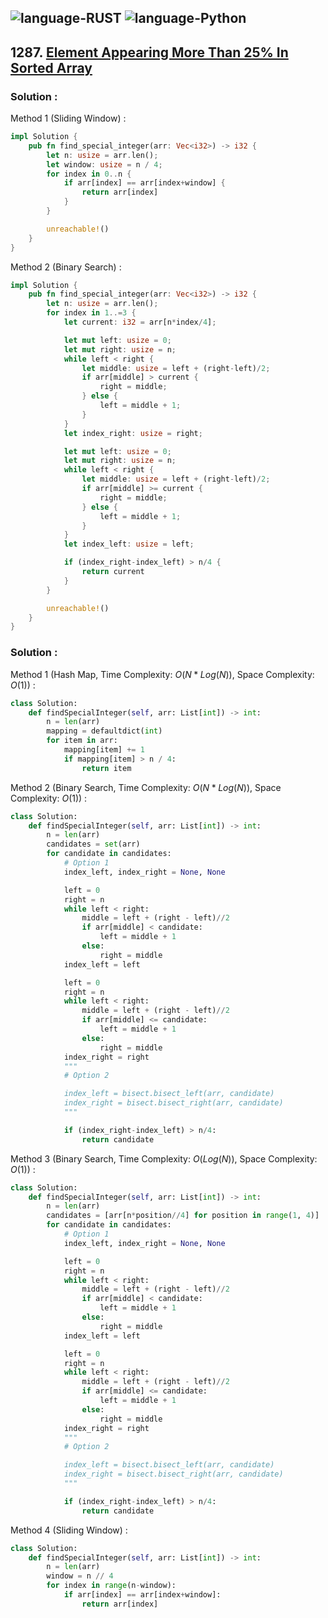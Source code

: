 ![language-RUST](https://img.shields.io/badge/%20-RUST-8d4004?style=for-the-badge&logo=RUST)
![language-Python](https://img.shields.io/badge/%20-Python-ffd43b?style=for-the-badge&logo=PYTHON)
---

## 1287. [Element Appearing More Than 25% In Sorted Array](https://leetcode.com/problems/element-appearing-more-than-25-in-sorted-array)

### Solution :

Method 1 (Sliding Window) :
```rust
impl Solution {
    pub fn find_special_integer(arr: Vec<i32>) -> i32 {
        let n: usize = arr.len();
        let window: usize = n / 4;
        for index in 0..n {
            if arr[index] == arr[index+window] {
                return arr[index]
            }
        }

        unreachable!()
    }
}
```

Method 2 (Binary Search) :
```rust
impl Solution {
    pub fn find_special_integer(arr: Vec<i32>) -> i32 {
        let n: usize = arr.len();
        for index in 1..=3 {
            let current: i32 = arr[n*index/4];

            let mut left: usize = 0;
            let mut right: usize = n;
            while left < right {
                let middle: usize = left + (right-left)/2;
                if arr[middle] > current {
                    right = middle;
                } else {
                    left = middle + 1;
                }
            }
            let index_right: usize = right;

            let mut left: usize = 0;
            let mut right: usize = n;
            while left < right {
                let middle: usize = left + (right-left)/2;
                if arr[middle] >= current {
                    right = middle;
                } else {
                    left = middle + 1;
                }
            }
            let index_left: usize = left;

            if (index_right-index_left) > n/4 {
                return current
            }
        }

        unreachable!()
    }
}
```

### Solution :

Method 1 (Hash Map, Time Complexity: $O(N*Log(N))$, Space Complexity: $O(1)$) :
```python
class Solution:
    def findSpecialInteger(self, arr: List[int]) -> int:
        n = len(arr)
        mapping = defaultdict(int)
        for item in arr:
            mapping[item] += 1
            if mapping[item] > n / 4:
                return item
```

Method 2 (Binary Search, Time Complexity: $O(N*Log(N))$, Space Complexity: $O(1)$) :
```python
class Solution:
    def findSpecialInteger(self, arr: List[int]) -> int:
        n = len(arr)
        candidates = set(arr)
        for candidate in candidates:
            # Option 1
            index_left, index_right = None, None

            left = 0
            right = n
            while left < right:
                middle = left + (right - left)//2
                if arr[middle] < candidate:
                    left = middle + 1
                else:
                    right = middle
            index_left = left

            left = 0
            right = n
            while left < right:
                middle = left + (right - left)//2
                if arr[middle] <= candidate:
                    left = middle + 1
                else:
                    right = middle
            index_right = right
            """
            # Option 2

            index_left = bisect.bisect_left(arr, candidate)
            index_right = bisect.bisect_right(arr, candidate)
            """

            if (index_right-index_left) > n/4:
                return candidate
```

Method 3 (Binary Search, Time Complexity: $O(Log(N))$, Space Complexity: $O(1)$) :
```python
class Solution:
    def findSpecialInteger(self, arr: List[int]) -> int:
        n = len(arr)
        candidates = [arr[n*position//4] for position in range(1, 4)]
        for candidate in candidates:
            # Option 1
            index_left, index_right = None, None

            left = 0
            right = n
            while left < right:
                middle = left + (right - left)//2
                if arr[middle] < candidate:
                    left = middle + 1
                else:
                    right = middle
            index_left = left

            left = 0
            right = n
            while left < right:
                middle = left + (right - left)//2
                if arr[middle] <= candidate:
                    left = middle + 1
                else:
                    right = middle
            index_right = right
            """
            # Option 2

            index_left = bisect.bisect_left(arr, candidate)
            index_right = bisect.bisect_right(arr, candidate)
            """

            if (index_right-index_left) > n/4:
                return candidate
```

Method 4 (Sliding Window) :
```python
class Solution:
    def findSpecialInteger(self, arr: List[int]) -> int:
        n = len(arr)
        window = n // 4
        for index in range(n-window):
            if arr[index] == arr[index+window]:
                return arr[index]
```
